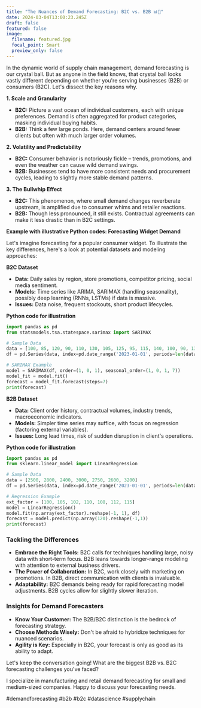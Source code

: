 ```yaml
---
title: "The Nuances of Demand Forecasting: B2C vs. B2B 📊🚚"
date: 2024-03-04T13:00:23.245Z
draft: false
featured: false
image:
  filename: featured.jpg
  focal_point: Smart
  preview_only: false
---
```

<!--StartFragment-->

In the dynamic world of supply chain management, demand forecasting is our crystal ball. But as anyone in the field knows, that crystal ball looks vastly different depending on whether you're serving businesses (B2B) or consumers (B2C). Let's dissect the key reasons why.

**1. Scale and Granularity**

* **B2C:** Picture a vast ocean of individual customers, each with unique preferences. Demand is often aggregated for product categories, masking individual buying habits.
* **B2B:** Think a few large ponds. Here, demand centers around fewer clients but often with much larger order volumes.

**2. Volatility and Predictability**

* **B2C:** Consumer behavior is notoriously fickle – trends, promotions, and even the weather can cause wild demand swings.
* **B2B:** Businesses tend to have more consistent needs and procurement cycles, leading to slightly more stable demand patterns.

**3. The Bullwhip Effect**

* **B2C:** This phenomenon, where small demand changes reverberate upstream, is amplified due to consumer whims and retailer reactions.
* **B2B:** Though less pronounced, it still exists. Contractual agreements can make it less drastic than in B2C settings.

**Example with illustrative Python codes: Forecasting Widget Demand**

Let's imagine forecasting for a popular consumer widget. To illustrate the key differences, here's a look at potential datasets and modeling approaches:

**B2C Dataset**

* **Data:** Daily sales by region, store promotions, competitor pricing, social media sentiment.
* **Models:** Time series like ARIMA, SARIMAX (handling seasonality), possibly deep learning (RNNs, LSTMs) if data is massive.
* **Issues:** Data noise, frequent stockouts, short product lifecycles.

**Python code for illustration**

```python
import pandas as pd
from statsmodels.tsa.statespace.sarimax import SARIMAX

# Sample Data
data = [100, 85, 120, 90, 110, 130, 105, 125, 95, 115, 140, 100, 90, 130, 110, 105, 120, 95, 110, 135]
df = pd.Series(data, index=pd.date_range('2023-01-01', periods=len(data), freq='D'))

# SARIMAX Example 
model = SARIMAX(df, order=(1, 0, 1), seasonal_order=(1, 0, 1, 7))  
model_fit = model.fit()
forecast = model_fit.forecast(steps=7)
print(forecast)
```

**B2B Dataset**

* **Data:** Client order history, contractual volumes, industry trends, macroeconomic indicators.
* **Models:** Simpler time series may suffice, with focus on regression (factoring external variables).
* **Issues:** Long lead times, risk of sudden disruption in client's operations.

**Python code for illustration**

```python
import pandas as pd
from sklearn.linear_model import LinearRegression

# Sample Data
data = [2500, 2800, 2400, 3000, 2750, 2600, 3200]
df = pd.Series(data, index=pd.date_range('2023-01-01', periods=len(data), freq='M'))

# Regression Example
ext_factor = [100, 105, 102, 110, 108, 112, 115] 
model = LinearRegression()
model.fit(np.array(ext_factor).reshape(-1, 1), df) 
forecast = model.predict(np.array(120).reshape(-1,1)) 
print(forecast)
```

### Tackling the Differences

* **Embrace the Right Tools:** B2C calls for techniques handling large, noisy data with short-term focus. B2B leans towards longer-range modeling with attention to external business drivers.
* **The Power of Collaboration:** In B2C, work closely with marketing on promotions. In B2B, direct communication with clients is invaluable.
* **Adaptability:** B2C demands being ready for rapid forecasting model adjustments. B2B cycles allow for slightly slower iteration.

### Insights for Demand Forecasters

* **Know Your Customer:** The B2B/B2C distinction is the bedrock of forecasting strategy.
* **Choose Methods Wisely:** Don't be afraid to hybridize techniques for nuanced scenarios.
* **Agility is Key:** Especially in B2C, your forecast is only as good as its ability to adapt.

Let's keep the conversation going! What are the biggest B2B vs. B2C forecasting challenges you've faced?

I specialize in manufacturing and retail demand forecasting for small and medium-sized companies. Happy to discuss your forecasting needs.

\#demandforecasting #b2b #b2c #datascience #supplychain



<!--EndFragment-->